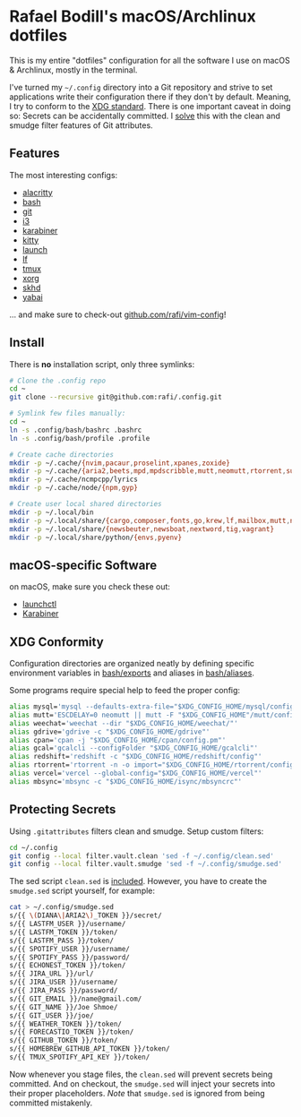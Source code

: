 # Rafael Bodill's macOS/Archlinux dotfiles

This is my entire "dotfiles" configuration for all the software I use on macOS
& Archlinux, mostly in the terminal.

I've turned my `~/.config` directory into a Git repository and strive to set
applications write their configuration there if they don't by default. Meaning,
I try to conform to the [XDG standard]. There is one important caveat in doing
so: Secrets can be accidentally committed. I [solve](#protecting-secrets) this
with the clean and smudge filter features of Git attributes.

## Features

The most interesting configs:

- [alacritty](./alacritty/)
- [bash](./bash/)
- [git](./git/)
- [i3](./i3/config)
- [karabiner](./karabiner/)
- [kitty](./kitty/)
- [launch](./launch/)
- [lf](./lf/)
- [tmux](./tmux/)
- [xorg](./xorg/)
- [skhd](./skhd/skhdrc)
- [yabai](./yabai/yabairc)

... and make sure to check-out [github.com/rafi/vim-config]!

## Install

There is **no** installation script, only three symlinks:

```sh
# Clone the .config repo
cd ~
git clone --recursive git@github.com:rafi/.config.git

# Symlink few files manually:
cd ~
ln -s .config/bash/bashrc .bashrc
ln -s .config/bash/profile .profile

# Create cache directories
mkdir -p ~/.cache/{nvim,pacaur,proselint,xpanes,zoxide}
mkdir -p ~/.cache/{aria2,beets,mpd,mpdscribble,mutt,neomutt,rtorrent,subtitles}
mkdir -p ~/.cache/ncmpcpp/lyrics
mkdir -p ~/.cache/node/{npm,gyp}

# Create user local shared directories
mkdir -p ~/.local/bin
mkdir -p ~/.local/share/{cargo,composer,fonts,go,krew,lf,mailbox,mutt,neomutt}
mkdir -p ~/.local/share/{newsbeuter,newsboat,nextword,tig,vagrant}
mkdir -p ~/.local/share/python/{envs,pyenv}
```

## macOS-specific Software

on macOS, make sure you check these out:

- [launchctl](./launch/)
- [Karabiner](./karabiner/)

## XDG Conformity

Configuration directories are organized neatly by defining
specific environment variables in [bash/exports](./bash/exports) and
aliases in [bash/aliases](./bash/aliases).

Some programs require special help to feed the proper config:

```sh
alias mysql='mysql --defaults-extra-file="$XDG_CONFIG_HOME/mysql/config"'
alias mutt='ESCDELAY=0 neomutt || mutt -F "$XDG_CONFIG_HOME"/mutt/config'
alias weechat='weechat --dir "$XDG_CONFIG_HOME/weechat/"'
alias gdrive='gdrive -c "$XDG_CONFIG_HOME/gdrive"'
alias cpan='cpan -j "$XDG_CONFIG_HOME/cpan/config.pm"'
alias gcal='gcalcli --configFolder "$XDG_CONFIG_HOME/gcalcli"'
alias redshift='redshift -c "$XDG_CONFIG_HOME/redshift/config"'
alias rtorrent='rtorrent -n -o import="$XDG_CONFIG_HOME/rtorrent/config.rc"'
alias vercel='vercel --global-config="$XDG_CONFIG_HOME/vercel"'
alias mbsync='mbsync -c "$XDG_CONFIG_HOME/isync/mbsyncrc"'
```

## Protecting Secrets

Using `.gitattributes` filters clean and smudge. Setup custom filters:

```sh
cd ~/.config
git config --local filter.vault.clean 'sed -f ~/.config/clean.sed'
git config --local filter.vault.smudge 'sed -f ~/.config/smudge.sed'
```

The sed script `clean.sed` is [included](./clean.sed).
However, you have to create the `smudge.sed` script yourself, for example:

```sh
cat > ~/.config/smudge.sed
s/{{ \(DIANA\|ARIA2\)_TOKEN }}/secret/
s/{{ LASTFM_USER }}/username/
s/{{ LASTFM_TOKEN }}/token/
s/{{ LASTFM_PASS }}/token/
s/{{ SPOTIFY_USER }}/username/
s/{{ SPOTIFY_PASS }}/password/
s/{{ ECHONEST_TOKEN }}/token/
s/{{ JIRA_URL }}/url/
s/{{ JIRA_USER }}/username/
s/{{ JIRA_PASS }}/password/
s/{{ GIT_EMAIL }}/name@gmail.com/
s/{{ GIT_NAME }}/Joe Shmoe/
s/{{ GIT_USER }}/joe/
s/{{ WEATHER_TOKEN }}/token/
s/{{ FORECASTIO_TOKEN }}/token/
s/{{ GITHUB_TOKEN }}/token/
s/{{ HOMEBREW_GITHUB_API_TOKEN }}/token/
s/{{ TMUX_SPOTIFY_API_KEY }}/token/
```

Now whenever you stage files, the `clean.sed` will prevent secrets being
committed. And on checkout, the `smudge.sed` will inject your secrets into
their proper placeholders. _Note_ that `smudge.sed` is ignored from being
committed mistakenly.

[XDG standard]: https://wiki.archlinux.org/index.php/XDG_Base_Directory
[github.com/rafi/vim-config]: https://github.com/rafi/vim-config

